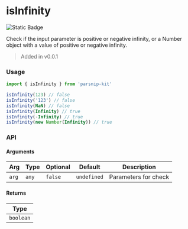 # isInfinity
![Static Badge](https://img.shields.io/badge/Coverage-100.00%-FF8C00)
      
Check if the input parameter is positive or negative infinity, or a Number object with a value of positive or negative infinity.

> Added in v0.0.1



### Usage

```ts
import { isInfinity } from 'parsnip-kit'

isInfinity(123) // false
isInfinity('123') // false
isInfinity(NaN) // false
isInfinity(Infinity) // true
isInfinity(-Infinity) // true
isInfinity(new Number(Infinity)) // true
```


### API

#### Arguments

| Arg | Type | Optional | Default | Description |
| --- | --- | --- | --- | --- |
| `arg` | `any` | `false` | `undefined` | Parameters for check |

#### Returns

| Type |
| ---  |
| `boolean`  |